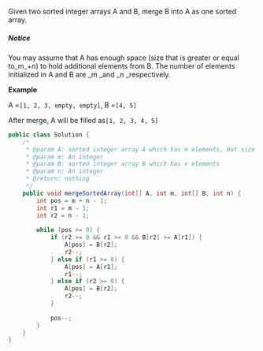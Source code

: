 Given two sorted integer arrays A and B, merge B into A as one sorted array.

##### Notice

You may assume that A has enough space \(size that is greater or equal to_m_+_n_\) to hold additional elements from B. The number of elements initialized in A and B are _m _and _n _respectively.



**Example**

A =`[1, 2, 3, empty, empty]`, B =`[4, 5]`

After merge, A will be filled as`[1, 2, 3, 4, 5]`



```java
public class Solution {
    /*
     * @param A: sorted integer array A which has m elements, but size of A is m+n
     * @param m: An integer
     * @param B: sorted integer array B which has n elements
     * @param n: An integer
     * @return: nothing
     */
    public void mergeSortedArray(int[] A, int m, int[] B, int n) {
        int pos = m + n - 1;
        int r1 = m - 1;
        int r2 = n - 1;
        
        while (pos >= 0) {
            if (r2 >= 0 && r1 >= 0 && B[r2] >= A[r1]) {
                A[pos] = B[r2];
                r2--; 
            } else if (r1 >= 0) {
                A[pos] = A[r1];
                r1--;
            } else if (r2 >= 0) {
                A[pos] = B[r2];
                r2--;
            }
            
            pos--;
        }
    }
}
```



